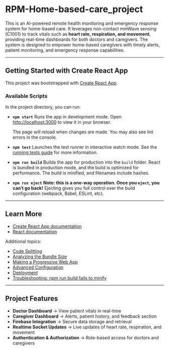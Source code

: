 # RPM-Home-based-care_project

This is an AI-powered remote health monitoring and emergency response system for home-based care.
It leverages non-contact mmWave sensing (C1001) to track vitals such as **heart rate, respiration, and movement**, providing real-time dashboards for both doctors and caregivers. The system is designed to empower home-based caregivers with timely alerts, patient monitoring, and emergency response capabilities.

---

## Getting Started with Create React App

This project was bootstrapped with [Create React App](https://github.com/facebook/create-react-app).

### Available Scripts

In the project directory, you can run:

* **`npm start`**
  Runs the app in development mode.
  Open [http://localhost:3000](http://localhost:3000) to view it in your browser.

  The page will reload when changes are made.
  You may also see lint errors in the console.

* **`npm test`**
  Launches the test runner in interactive watch mode.
  See the [running tests guide](https://facebook.github.io/create-react-app/docs/running-tests) for more information.

* **`npm run build`**
  Builds the app for production into the `build` folder.
  React is bundled in production mode, and the build is optimized for performance.
  The build is minified, and filenames include hashes.

* **`npm run eject`**
  **Note: this is a one-way operation. Once you `eject`, you can’t go back!**
  Ejecting gives you full control over the build configuration (webpack, Babel, ESLint, etc).

---

## Learn More

* [Create React App documentation](https://facebook.github.io/create-react-app/docs/getting-started)
* [React documentation](https://reactjs.org/)

Additional topics:

* [Code Splitting](https://facebook.github.io/create-react-app/docs/code-splitting)
* [Analyzing the Bundle Size](https://facebook.github.io/create-react-app/docs/analyzing-the-bundle-size)
* [Making a Progressive Web App](https://facebook.github.io/create-react-app/docs/making-a-progressive-web-app)
* [Advanced Configuration](https://facebook.github.io/create-react-app/docs/advanced-configuration)
* [Deployment](https://facebook.github.io/create-react-app/docs/deployment)
* [Troubleshooting: npm run build fails to minify](https://facebook.github.io/create-react-app/docs/troubleshooting#npm-run-build-fails-to-minify)

---

## Project Features

* **Doctor Dashboard** → View patient vitals in real-time
* **Caregiver Dashboard** → Alerts, patient history, and feedback section
* **Firebase Integration** → Secure data storage and retrieval
* **Realtime Socket Updates** → Live updates of heart rate, respiration, and movement
* **Authentication & Authorization** → Role-based access for doctors and caregivers




